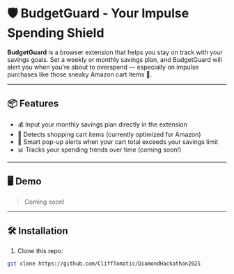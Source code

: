 # 🛡️ BudgetGuard - Your Impulse Spending Shield

**BudgetGuard** is a browser extension that helps you stay on track with your savings goals. Set a weekly or monthly savings plan, and BudgetGuard will alert you when you're about to overspend — especially on impulse purchases like those sneaky Amazon cart items 👀.

---

## 📦 Features

- 💰 Input your monthly savings plan directly in the extension
- 🛒 Detects shopping cart items (currently optimized for Amazon)
- 🚨 Smart pop-up alerts when your cart total exceeds your savings limit
- 📊 Tracks your spending trends over time (coming soon!)

---

## 🖥️ Demo

> Coming soon! 

---

## 🛠️ Installation

1. Clone this repo:

```bash
git clone https://github.com/CliffTomatic/DiamondHackathon2025 
